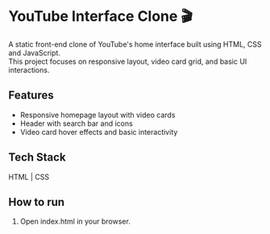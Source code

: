 # YouTube Interface Clone 🎬

A static front-end clone of YouTube's home interface built using HTML, CSS and JavaScript.  
This project focuses on responsive layout, video card grid, and basic UI interactions.

## Features
- Responsive homepage layout with video cards
- Header with search bar and icons
- Video card hover effects and basic interactivity

## Tech Stack
HTML | CSS 

## How to run
1. Open index.html in your browser.
